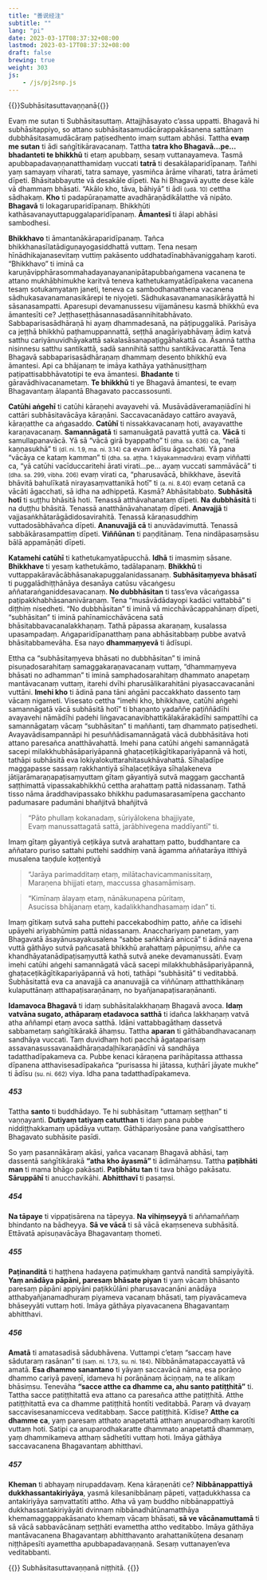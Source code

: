 ```yaml
---
title: "善说经注"
subtitle: ""
lang: "pi"
date: 2023-03-17T08:37:32+08:00
lastmod: 2023-03-17T08:37:32+08:00
draft: false
brewing: true
weight: 303
js:
    - /js/pj2snp.js
---
```


{{<subtitle>}}Subhāsitasuttavaṇṇanā{{</subtitle>}}

Evaṃ me sutan ti Subhāsitasuttaṃ. Attajjhāsayato c’assa uppatti. Bhagavā hi subhāsitappiyo, so attano subhāsitasamudācārappakāsanena sattānaṃ dubbhāsitasamudācāraṃ paṭisedhento imaṃ suttam abhāsi. Tattha **evaṃ me sutan** ti ādi saṅgītikāravacanaṃ. Tattha **tatra kho Bhagavā…pe… bhadanteti te bhikkhū** ti etaṃ apubbaṃ, sesaṃ vuttanayameva. Tasmā apubbapadavaṇṇanatthamidaṃ vuccati **tatrā** ti desakālaparidīpanaṃ. Tañhi yaṃ samayaṃ viharati, tatra samaye, yasmiñca ārāme viharati, tatra ārāmeti dīpeti. Bhāsitabbayutte vā desakāle dīpeti. Na hi Bhagavā ayutte dese kāle vā dhammaṃ bhāsati. “Akālo kho, tāva, bāhiyā” ti ādi <small>(udā. 10)</small> cettha sādhakaṃ. **Kho** ti padapūraṇamatte avadhāraṇādikālatthe vā nipāto. **Bhagavā** ti lokagaruparidīpanaṃ. Bhikkhūti kathāsavanayuttapuggalaparidīpanaṃ. **Āmantesī** ti ālapi abhāsi sambodhesi.

**Bhikkhavo** ti āmantanākāraparidīpanaṃ. Tañca bhikkhanasīlatādiguṇayogasiddhattā vuttaṃ. Tena nesaṃ hīnādhikajanasevitaṃ vuttiṃ pakāsento uddhatadīnabhāvaniggahaṃ karoti. “Bhikkhavo” ti iminā ca karuṇāvipphārasommahadayanayananipātapubbaṅgamena vacanena te attano mukhābhimukhe karitvā teneva kathetukamyatādīpakena vacanena tesaṃ sotukamyataṃ janeti, teneva ca sambodhanatthena vacanena sādhukasavanamanasikārepi te niyojeti. Sādhukasavanamanasikārāyattā hi sāsanasampatti. Aparesupi devamanussesu vijjamānesu kasmā bhikkhū eva āmantesīti ce? Jeṭṭhaseṭṭhāsannasadāsannihitabhāvato. Sabbaparisasādhāraṇā hi ayaṃ dhammadesanā, na pāṭipuggalikā. Parisāya ca jeṭṭhā bhikkhū paṭhamuppannattā, seṭṭhā anagāriyabhāvaṃ ādiṃ katvā satthu cariyānuvidhāyakattā sakalasāsanapaṭiggāhakattā ca. Āsannā tattha nisinnesu satthu santikattā, sadā sannihitā satthu santikāvacarattā. Tena Bhagavā sabbaparisasādhāraṇaṃ dhammaṃ desento bhikkhū eva āmantesi. Api ca bhājanaṃ te imāya kathāya yathānusiṭṭhaṃ paṭipattisabbhāvatotipi te eva āmantesi. **Bhadante** ti gāravādhivacanametaṃ. **Te bhikkhū** ti ye Bhagavā āmantesi, te evaṃ Bhagavantaṃ ālapantā Bhagavato paccassosunti.

**Catūhi aṅgehī** ti catūhi kāraṇehi avayavehi vā. Musāvādāveramaṇiādīni hi cattāri subhāsitavācāya kāraṇāni. Saccavacanādayo cattāro avayavā, kāraṇatthe ca aṅgasaddo. **Catūhī** ti nissakkavacanaṃ hoti, avayavatthe karaṇavacanaṃ. **Samannāgatā** ti samanuāgatā pavattā yuttā ca. **Vācā** ti samullapanavācā. Yā sā “vācā girā byappatho” ti <small>(dha. sa. 636)</small> ca, “nelā kaṇṇasukhā” ti <small>(dī. ni. 1.9, ma. ni. 3.14)</small> ca evam ādīsu āgacchati. Yā pana “vācāya ce kataṃ kamman” ti <small>(dha. sa. aṭṭha. 1 kāyakammadvāra)</small> evaṃ viññatti ca, “yā catūhi vacīduccaritehi ārati virati…pe… ayaṃ vuccati sammāvācā” ti <small>(dha. sa. 299, vibha. 206)</small> evaṃ virati ca, “pharusavācā, bhikkhave, āsevitā bhāvitā bahulīkatā nirayasaṃvattanikā hotī” ti <small>(a. ni. 8.40)</small> evaṃ cetanā ca vācāti āgacchati, sā idha na adhippetā. Kasmā? Abhāsitabbato. **Subhāsitā hotī** ti suṭṭhu bhāsitā hoti. Tenassā atthāvahanataṃ dīpeti. **Na dubbhāsitā** ti na duṭṭhu bhāsitā. Tenassā anatthānāvahanataṃ dīpeti. **Anavajjā** ti vajjasaṅkhātarāgādidosavirahitā. Tenassā kāraṇasuddhiṃ vuttadosābhāvañca dīpeti. **Ananuvajjā cā** ti anuvādavimuttā. Tenassā sabbākārasampattiṃ dīpeti. **Viññūnan** ti paṇḍitānaṃ. Tena nindāpasaṃsāsu bālā appamāṇāti dīpeti.

**Katamehi catūhī** ti kathetukamyatāpucchā. **Idhā** ti imasmiṃ sāsane. **Bhikkhave** ti yesaṃ kathetukāmo, tadālapanaṃ. **Bhikkhū** ti vuttappakāravācābhāsanakapuggalanidassanaṃ. **Subhāsitaṃyeva bhāsatī** ti puggalādhiṭṭhānāya desanāya catūsu vācaṅgesu aññataraṅganiddesavacanaṃ. **No dubbhāsitan** ti tass’eva vācaṅgassa paṭipakkhabhāsananivāraṇaṃ. Tena “musāvādādayopi kadāci vattabbā” ti diṭṭhiṃ nisedheti. “No dubbhāsitan” ti iminā vā micchāvācappahānaṃ dīpeti, “subhāsitan” ti iminā pahīnamicchāvācena satā bhāsitabbavacanalakkhaṇaṃ. Tathā pāpassa akaraṇaṃ, kusalassa upasampadaṃ. Aṅgaparidīpanatthaṃ pana abhāsitabbaṃ pubbe avatvā bhāsitabbamevāha. Esa nayo **dhammaṃyevā** ti ādīsupi.

Ettha ca “subhāsitaṃyeva bhāsati no dubbhāsitan” ti iminā pisuṇadosarahitaṃ samaggakaraṇavacanaṃ vuttaṃ, “dhammaṃyeva bhāsati no adhamman” ti iminā samphadosarahitaṃ dhammato anapetaṃ mantāvacanaṃ vuttaṃ, itarehi dvīhi pharusālikarahitāni piyasaccavacanāni vuttāni. **Imehi kho** ti ādinā pana tāni aṅgāni paccakkhato dassento taṃ vācaṃ nigameti. Visesato cettha “imehi kho, bhikkhave, catūhi aṅgehi samannāgatā vācā subhāsitā hotī” ti bhaṇanto yadaññe paṭiññādīhi avayavehi nāmādīhi padehi liṅgavacanavibhattikālakārakādīhi sampattīhi ca samannāgataṃ vācaṃ “subhāsitan” ti maññanti, taṃ dhammato paṭisedheti. Avayavādisampannāpi hi pesuññādisamannāgatā vācā dubbhāsitāva hoti attano paresañca anatthāvahattā. Imehi pana catūhi aṅgehi samannāgatā sacepi milakkhubhāsāpariyāpannā ghaṭaceṭikāgītikapariyāpannā vā hoti, tathāpi subhāsitā eva lokiyalokuttarahitasukhāvahattā. Sīhaḷadīpe maggapasse sassaṃ rakkhantiyā sīhaḷaceṭikāya sīhaḷakeneva jātijarāmaraṇapaṭisaṃyuttaṃ gītaṃ gāyantiyā sutvā maggaṃ gacchantā saṭṭhimattā vipassakabhikkhū cettha arahattaṃ pattā nidassanaṃ. Tathā tisso nāma āraddhavipassako bhikkhu padumasarasamīpena gacchanto padumasare padumāni bhañjitvā bhañjitvā

> “Pāto phullaṃ kokanadaṃ, sūriyālokena bhajjiyate,  
> Evaṃ manussattagatā sattā, jarābhivegena maddīyantī” ti.

Imaṃ gītaṃ gāyantiyā ceṭikāya sutvā arahattaṃ patto, buddhantare ca aññataro puriso sattahi puttehi saddhiṃ vanā āgamma aññatarāya itthiyā musalena taṇḍule koṭṭentiyā

> “Jarāya parimadditaṃ etaṃ, milātachavicammanissitaṃ,  
> Maraṇena bhijjati etaṃ, maccussa ghasamāmisaṃ.

> “Kimīnaṃ ālayaṃ etaṃ, nānākuṇapena pūritaṃ,  
> Asucissa bhājanaṃ etaṃ, kadalikkhandhasamaṃ idan” ti.

Imaṃ gītikaṃ sutvā saha puttehi paccekabodhiṃ patto, aññe ca īdisehi upāyehi ariyabhūmiṃ pattā nidassanaṃ. Anacchariyaṃ panetaṃ, yaṃ Bhagavatā āsayānusayakusalena “sabbe saṅkhārā aniccā” ti ādinā nayena vuttā gāthāyo sutvā pañcasatā bhikkhū arahattaṃ pāpuṇiṃsu, aññe ca khandhāyatanādipaṭisaṃyuttā kathā sutvā aneke devamanussāti. Evaṃ imehi catūhi aṅgehi samannāgatā vācā sacepi milakkhubhāsāpariyāpannā, ghaṭaceṭikāgītikapariyāpannā vā hoti, tathāpi “subhāsitā” ti veditabbā. Subhāsitattā eva ca anavajjā ca ananuvajjā ca viññūnaṃ atthatthikānaṃ kulaputtānaṃ atthapaṭisaraṇānaṃ, no byañjanapaṭisaraṇānanti.

**Idamavoca Bhagavā** ti idaṃ subhāsitalakkhaṇaṃ Bhagavā avoca. **Idaṃ vatvāna sugato, athāparaṃ etadavoca satthā** ti idañca lakkhaṇaṃ vatvā atha aññampi etaṃ avoca satthā. Idāni vattabbagāthaṃ dassetvā sabbametaṃ saṅgītikārakā āhaṃsu. Tattha **aparan** ti gāthābandhavacanaṃ sandhāya vuccati. Taṃ duvidhaṃ hoti pacchā āgataparisaṃ assavanasussavanaādhāraṇadaḷhīkaraṇādīni vā sandhāya tadatthadīpakameva ca. Pubbe kenaci kāraṇena parihāpitassa atthassa dīpanena atthavisesadīpakañca “purisassa hi jātassa, kuṭhārī jāyate mukhe” ti ādīsu <small>(su. ni. 662)</small> viya. Idha pana tadatthadīpakameva.

##### 453

Tattha **santo** ti buddhādayo. Te hi subhāsitaṃ “uttamaṃ seṭṭhan” ti vaṇṇayanti. **Dutiyaṃ tatiyaṃ catutthan** ti idaṃ pana pubbe niddiṭṭhakkamaṃ upādāya vuttaṃ. Gāthāpariyosāne pana vaṅgīsatthero Bhagavato subhāsite pasīdi.

So yaṃ pasannākāraṃ akāsi, yañca vacanaṃ Bhagavā abhāsi, taṃ dassentā saṅgītikārakā **“atha kho āyasmā”** ti ādimāhaṃsu. Tattha **paṭibhāti man** ti mama bhāgo pakāsati. **Paṭibhātu tan** ti tava bhāgo pakāsatu. **Sāruppāhī** ti anucchavikāhi. **Abhitthavī** ti pasaṃsi.

##### 454

**Na tāpaye** ti vippaṭisārena na tāpeyya. **Na vihiṃseyyā** ti aññamaññaṃ bhindanto na bādheyya. **Sā ve vācā** ti sā vācā ekaṃseneva subhāsitā. Ettāvatā apisuṇavācāya Bhagavantaṃ thometi.

##### 455

**Paṭinanditā** ti haṭṭhena hadayena paṭimukhaṃ gantvā nanditā sampiyāyitā. **Yaṃ anādāya pāpāni, paresaṃ bhāsate piyan** ti yaṃ vācaṃ bhāsanto paresaṃ pāpāni appiyāni paṭikkūlāni pharusavacanāni anādāya atthabyañjanamadhuraṃ piyameva vacanaṃ bhāsati, taṃ piyavācameva bhāseyyāti vuttaṃ hoti. Imāya gāthāya piyavacanena Bhagavantaṃ abhitthavi.

##### 456

**Amatā** ti amatasadisā sādubhāvena. Vuttampi c’etaṃ “saccaṃ have sādutaraṃ rasānan” ti <small>(saṃ. ni. 1.73, su. ni. 184)</small>. Nibbānāmatapaccayattā vā amatā. **Esa dhammo sanantano** ti yāyaṃ saccavācā nāma, esa porāṇo dhammo cariyā paveṇī, idameva hi porāṇānaṃ āciṇṇaṃ, na te alikaṃ bhāsiṃsu. Tenevāha **“sacce atthe ca dhamme ca, ahu santo patiṭṭhitā”** ti. Tattha sacce patiṭṭhitattā eva attano ca paresañca atthe patiṭṭhitā. Atthe patiṭṭhitattā eva ca dhamme patiṭṭhitā hontīti veditabbā. Paraṃ vā dvayaṃ saccavisesanamicceva veditabbaṃ. Sacce patiṭṭhitā. Kīdise? **Atthe ca dhamme ca**, yaṃ paresaṃ atthato anapetattā atthaṃ anuparodhaṃ karotīti vuttaṃ hoti. Satipi ca anuparodhakaratte dhammato anapetattā dhammaṃ, yaṃ dhammikameva atthaṃ sādhetīti vuttaṃ hoti. Imāya gāthāya saccavacanena Bhagavantaṃ abhitthavi.

##### 457

**Kheman** ti abhayaṃ nirupaddavaṃ. Kena kāraṇenāti ce? **Nibbānappattiyā dukkhassantakiriyāya**, yasmā kilesanibbānaṃ pāpeti, vaṭṭadukkhassa ca antakiriyāya saṃvattatīti attho. Atha vā yaṃ buddho nibbānappattiyā dukkhassantakiriyāyāti dvinnaṃ nibbānadhātūnamatthāya khemamaggappakāsanato khemaṃ vācaṃ bhāsati, **sā ve vācānamuttamā** ti sā vācā sabbavācānaṃ seṭṭhāti evamettha attho veditabbo. Imāya gāthāya mantāvacanena Bhagavantaṃ abhitthavanto arahattanikūṭena desanaṃ niṭṭhāpesīti ayamettha apubbapadavaṇṇanā. Sesaṃ vuttanayen’eva veditabbanti.

{{<eof>}}
    Subhāsitasuttavaṇṇanā niṭṭhitā.
{{</eof>}}